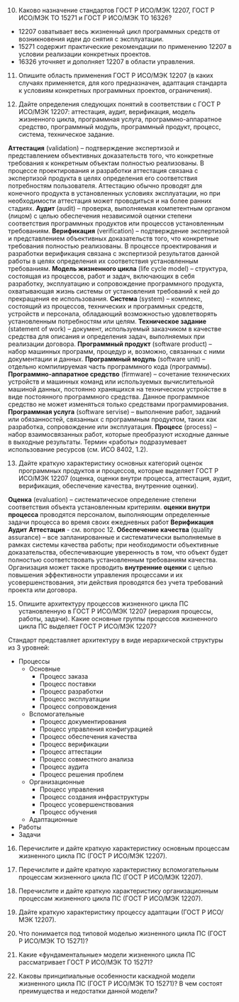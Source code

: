 

10. Каково назначение стандартов ГОСТ Р ИСО/МЭК 12207, ГОСТ Р ИСО/МЭК ТО 15271 и ГОСТ Р ИСО/МЭК ТО 16326?
- 12207 озватывает весь жизненный цикл программных средств от возникновения идеи до снятия с эксплуатации.
- 15271 содержит практические рекомендации по применению 12207 в условии реализации конкретных проектов.
- 16326 уточняет и дополняет 12207 в области управления.

11. Опишите область применения ГОСТ Р ИСО/МЭК 12207 (в каких случаях применяется, для кого предназначен, адаптация стандарта к условиям конкретных программных проектов, ограничения).

12. Дайте определения следующих понятий в соответствии с ГОСТ Р ИСО/МЭК 12207: аттестация, аудит, верификация, модель жизненного цикла, программная услуга, программно-аппаратное средство, программный модуль, программный продукт, процесс, система, техническое задание.

**Аттестация** (validation) – подтверждение экспертизой и представлением объективных доказательств того, что конкретные требования к конкретным объектам полностью реализованы. В процессе проектирования и разработки аттестация связана с экспертизой продукта в целях определения его соответствия потребностям пользователя. Аттестацию обычно проводят для конечного продукта в установленных условиях эксплуатации, но при необходимости аттестация может проводиться и на более ранних стадиях.
**Аудит** (audit) – проверка, выполняемая компетентным органом (лицом) с целью обеспечения независимой оценки степени соответствия программных продуктов или процессов установленным требованиям.
**Верификация** (verification) – подтверждение экспертизой и представлением объективных доказательств того, что конкретные
требования полностью реализованы. В процессе проектирования и разработки верификация связана с экспертизой результатов данной работы в целях определения их соответствия установленным требованиям.
**Модель жизненного цикла** (life cycle model) – структура, состоящая из процессов, работ и задач, включающих в себя разработку, эксплуатацию и сопровождение программного продукта, охватывающая жизнь системы от установления требований к ней до прекращения ее использования.
**Система** (system) – комплекс, состоящий из процессов, технических и программных средств, устройств и персонала, обладающий возможностью удовлетворять установленным потребностям или целям.
**Техническое задание** (statement of work) – документ, используемый заказчиком в качестве средства для описания и определения задач, выполняемых при реализации договора.
**Программный продукт** (software product) – набор машинных программ, процедур и, возможно, связанных с ними документации и
данных.
**Программный модуль** (software unit) – отдельно компилируемая часть программного кода (программы).
**Программно-аппаратное средство** (firmware) – сочетание технических устройств и машинных команд или используемых вычислительной машиной данных, постоянно хранящихся на техническом устройстве в виде постоянного программного средства. Данное программное средство не может изменяться только средствами программирования.
**Программная услуга** (software servise) – выполнение работ, заданий или обязанностей, связанных с программным продуктом, таких как разработка, сопровождение или эксплуатация.
**Процесс** (process) – набор взаимосвязанных работ, которые преобразуют исходные данные в выходные результаты. Термин «работы» подразумевает использование ресурсов (см. ИСО 8402, 1.2).

13. Дайте краткую характеристику основных категорий оценок программных продуктов и процессов, которые выделяет ГОСТ Р ИСО/МЭК 12207 (оценка, оценки внутри процесса, аттестация, аудит, верификация, обеспечение качества, внутренние оценки).

**Оценка** (evaluation) – систематическое определение степени соответствия объекта установленным критериям.
**оценки внутри процесса** проводятся персоналом, выполняющим определенные задачи процесса во время своих ежедневных работ
**Верификация** **Аудит** **Аттестация** - см. вопрос 12.
**Обеспечение качества** (quality assurance) – все запланированные и систематически выполняемые в рамках системы качества работы; при необходимости объективные доказательства, обеспечивающие уверенность в том, что объект будет полностью соответствовать установленным требованиям качества.
Организация может также проводить **внутренние оценки** с целью повышения эффективности управления процессами и их усовершенствования, эти действия проводятся без учета требований проекта или договора.

15. Опишите архитектуру процессов жизненного цикла ПС установленную в ГОСТ Р ИСО/МЭК 12207 (иерархия процессы, работы, задачи). Какие основные группы процессов жизненного цикла ПС выделяет ГОСТ Р ИСО/МЭК 12207?

Стандарт представляет архитектуру в виде иерархической структуры из 3 уровней:
- Процессы
    - Основные
        - Процесс заказа
        - Процесс поставки
        - Процесс разработки
        - Процесс эксплуатации
        - Процесс сопровождения
    - Вспомогательные
        - Процесс документирования
        - Процесс управления конфигурацией
        - Процесс обеспечения качества
        - Процесс верификации
        - Процесс аттестации
        - Процесс совместного анализа
        - Процесс аудита
        - Процесс решения проблем
    - Организационные
        - Процесс управления
        - Процесс создания инфраструктуры
        - Процесс усовершенствования
        - Процесс обучения
    - Адаптационные
- Работы
- Задачи

16. Перечислите и дайте краткую характеристику основным процессам жизненного цикла ПС (ГОСТ Р ИСО/МЭК 12207).

17. Перечислите и дайте краткую характеристику вспомогательным процессам жизненного цикла ПС (ГОСТ Р ИСО/МЭК 12207).

18. Перечислите и дайте краткую характеристику организационным процессам жизненного цикла ПС (ГОСТ Р ИСО/МЭК 12207).

19. Дайте краткую характеристику процессу адаптации (ГОСТ Р ИСО/МЭК 12207).

21. Что понимается под типовой моделью жизненного цикла ПС (ГОСТ Р ИСО/МЭК ТО 15271)?

23. Какие «фундаментальные» модели жизненного цикла ПС рассматривает ГОСТ Р ИСО/МЭК ТО 15271?

24. Каковы принципиальные особенности каскадной модели жизненного цикла ПС (ГОСТ Р ИСО/МЭК ТО 15271)? В чем состоят преимущества и недостатки данной модели?
